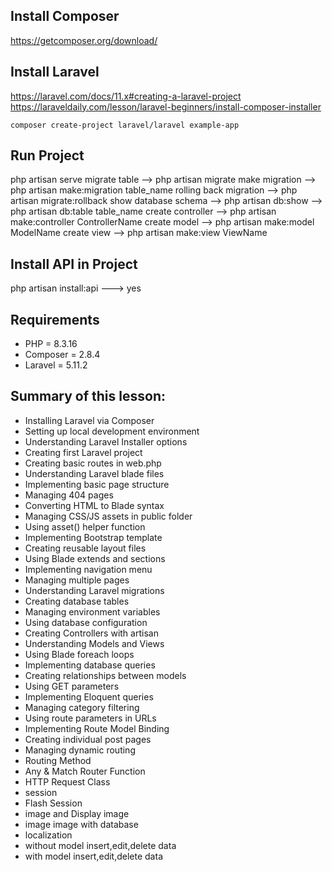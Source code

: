 ## Install Composer

https://getcomposer.org/download/


## Install Laravel

https://laravel.com/docs/11.x#creating-a-laravel-project
https://laraveldaily.com/lesson/laravel-beginners/install-composer-installer

```
composer create-project laravel/laravel example-app
```


## Run Project

php artisan serve
migrate table --> php artisan migrate
make migration --> php artisan make:migration table_name
rolling back migration --> php artisan migrate:rollback
show database schema --> php artisan db:show --> php artisan db:table table_name
create controller --> php artisan make:controller ControllerName
create model --> php artisan make:model ModelName
create view --> php artisan make:view ViewName

## Install API in Project

php artisan install:api ---> yes

## Requirements

- PHP = 8.3.16
- Composer = 2.8.4
- Laravel = 5.11.2

## Summary of this lesson:

- Installing Laravel via Composer
- Setting up local development environment
- Understanding Laravel Installer options
- Creating first Laravel project
- Creating basic routes in web.php
- Understanding Laravel blade files
- Implementing basic page structure
- Managing 404 pages
- Converting HTML to Blade syntax
- Managing CSS/JS assets in public folder
- Using asset() helper function
- Implementing Bootstrap template
- Creating reusable layout files
- Using Blade extends and sections
- Implementing navigation menu
- Managing multiple pages
- Understanding Laravel migrations
- Creating database tables
- Managing environment variables
- Using database configuration
- Creating Controllers with artisan
- Understanding Models and Views
- Using Blade foreach loops
- Implementing database queries
- Creating relationships between models
- Using GET parameters
- Implementing Eloquent queries
- Managing category filtering
- Using route parameters in URLs
- Implementing Route Model Binding
- Creating individual post pages
- Managing dynamic routing
- Routing Method
- Any & Match Router Function
- HTTP Request Class
- session
- Flash Session
- image and Display image
- image image with database
- localization
- without model insert,edit,delete data
- with model insert,edit,delete data